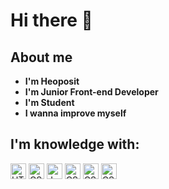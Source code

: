 # Hi there 👋

## About me
- **I'm Heoposit**
- **I'm Junior Front-end Developer**
- **I'm Student**
- **I wanna improve myself**

## I'm knowledge with:
<img src="https://img.shields.io/badge/HTML5-%23484848" alt="HTML5 logo" title="HTML5" height="25"/> <img src="https://img.shields.io/badge/-CSS3-%23484848" alt="CSS3 logo" title="CSS3" height="25"/> <img src="https://img.shields.io/badge/-JavaScript-%23484848" alt="JavaScript logo" title="JavaScript" height="25"/> <img src="https://img.shields.io/badge/-CSS3-%23484848" alt="CSS3 logo" title="CSS3" height="25"/> <img src="https://img.shields.io/badge/-CSS3-%23484848" alt="CSS3 logo" title="CSS3" height="25"/> <img src="https://img.shields.io/badge/-CSS3-%23484848" alt="CSS3 logo" title="CSS3" height="25"/> 

